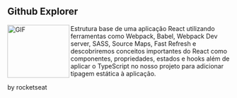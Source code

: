 ## Github Explorer

<img align="left" alt="GIF" src="https://github.githubassets.com/images/modules/logos_page/Octocat.png" width="140" height="120" />

Estrutura base de uma aplicação React utilizando ferramentas como Webpack, Babel, Webpack Dev server, SASS, Source Maps, Fast Refresh e descobriremos conceitos importantes do React como componentes, propriedades, estados e hooks além de aplicar o TypeScript no nosso projeto para adicionar tipagem estática à aplicação.

by rocketseat
